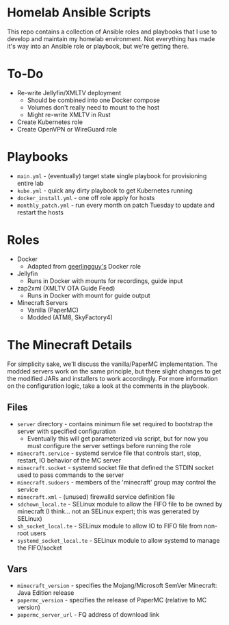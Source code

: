 # Homelab Ansible Scripts
This repo contains a collection of Ansible roles and playbooks that I use to develop and maintain my homelab environment. Not everything has made it's way into an Ansible role or playbook, but we're getting there. 

# To-Do
- Re-write Jellyfin/XMLTV deployment
    - Should be combined into one Docker compose
    - Volumes don't really need to mount to the host
    - Might re-write XMLTV in Rust
- Create Kubernetes role
- Create OpenVPN or WireGuard role

# Playbooks
- ```main.yml``` - (eventually) target state single playbook for provisioning entire lab
- ```kube.yml``` - quick any dirty playbook to get Kubernetes running
- ```docker_install.yml``` - one off role apply for hosts
- ```monthly_patch.yml``` - run every month on patch Tuesday to update and restart the hosts

# Roles
- Docker
    - Adapted from [geerlingguy's](https://github.com/geerlingguy/ansible-role-docker) Docker role
- Jellyfin
    - Runs in Docker with mounts for recordings, guide input
- zap2xml (XMLTV OTA Guide Feed)
    - Runs in Docker with mount for guide output
- Minecraft Servers
    - Vanilla (PaperMC)
    - Modded (ATM8, SkyFactory4)

# The Minecraft Details
For simplicity sake, we'll discuss the vanilla/PaperMC implementation. The modded servers work on the same principle, but there slight changes to get the modified JARs and installers to work accordingly. For more information on the configuration logic, take a look at the comments in the playbook.

## Files
- ```server``` directory - contains minimum file set required to bootstrap the server with specified configuration
    - Eventually this will get parameterized via script, but for now you must configure the server settings before running the role
- ```minecraft.service``` - systemd service file that controls start, stop, restart, IO behavior of the MC server
- ```minecraft.socket``` - systemd socket file that defined the STDIN socket used to pass commands to the server
- ```minecraft.sudoers``` - members of the 'minecraft' group may control the service
- ```minecraft.xml``` - (unused) firewalld service definition file
- ```sdchown_local.te``` - SELinux module to allow the FIFO file to be owned by minecraft (I think... not an SELinux expert; this was generated by SELinux)
- ```sh_socket_local.te``` - SELinux module to allow IO to FIFO file from non-root users
- ```systemd_socket_local.te``` - SELinux module to allow systemd to manage the FIFO/socket

## Vars
- ```minecraft_version``` - specifies the Mojang/Microsoft SemVer Minecraft: Java Edition release
- ```papermc_version``` - specifies the release of PaperMC (relative to MC version)
- ```papermc_server_url``` - FQ address of download link